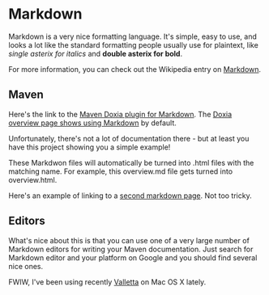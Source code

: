 # Markdown
Markdown is a very nice formatting language.  It's simple, easy to use, and looks a lot like the standard formatting people usually use for plaintext, like *single asterix for italics* and **double asterix for bold**.

For more information, you can check out the Wikipedia entry on [Markdown](http://en.wikipedia.com/wiki/Markdown).

## Maven
Here's the link to the [Maven Doxia plugin for Markdown](http://maven.apache.org/doxia/doxia/doxia-modules/doxia-module-markdown/index.html).  The [Doxia overview page shows using Markdown](http://maven.apache.org/doxia/references/index.html) by default.

Unfortunately, there's not a lot of documentation there - but at least you have this project showing you a simple example!

These Markdwon files will automatically be turned into .html files with the matching name.  For example, this overview.md file gets turned into overview.html.

Here's an example of linking to a [second markdown page](second.html).  Not too tricky. 

## Editors 
What's nice about this is that you can use one of a very large number of Markdown editors for writing your Maven documentation.  Just search for Markdown editor and your platform on Google and you should find several nice ones.

FWIW, I've been using recently [Valletta](https://itunes.apple.com/app/valletta-markdown-editor/id504794951) on Mac OS X lately.

